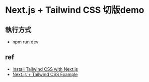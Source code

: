 # Next.js + Tailwind CSS 切版demo

## 執行方式
* npm run dev

## ref
* [Install Tailwind CSS with Next.js](https://tailwindcss.com/docs/guides/nextjs)
* [Next.js + Tailwind CSS Example](https://github.com/vercel/next.js/tree/4d4f3093019179b1928ec07c16f38882241c0375/examples/with-tailwindcss)